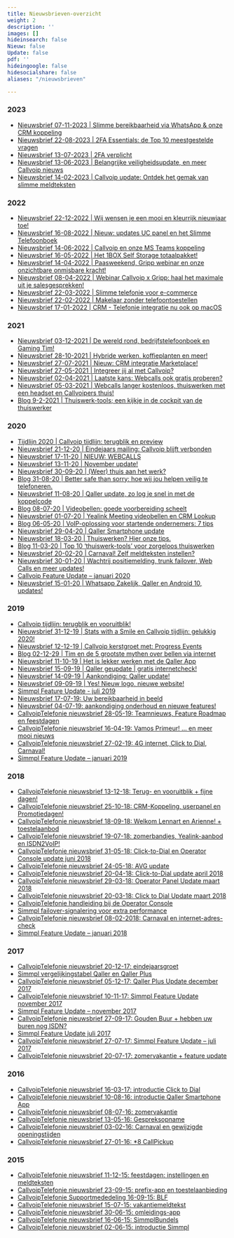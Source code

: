 ```yaml
---
title: Nieuwsbrieven-overzicht
weight: 2
description: ''
images: []
hideinsearch: false
Nieuw: false
Update: false
pdf: ''
hideingoogle: false
hidesocialshare: false
aliases: "/nieuwsbrieven"

---
```

<h3>2023</h3>
<ul>
<li><a href="https://sh1.sendinblue.com/3gbcx2qwy9xpfe.html?t=1699367822" target="_blank">Nieuwsbrief 07-11-2023 | Slimme bereikbaarheid via WhatsApp & onze CRM koppeling</a></li>
<li><a href="https://sh1.sendinblue.com/3gbcx2qwy9xpfe.html?t=1693213722" target="_blank">Nieuwsbrief 22-08-2023 | 2FA Essentials: de Top 10 meestgestelde vragen</a></li>
<li><a href="https://sh1.sendinblue.com/3gb09yqwy9xpfe.html?t=1690555953" target="_blank">Nieuwsbrief 13-07-2023 | 2FA verplicht</a></li>
<li><a href="https://sh1.sendinblue.com/3ganmuqwy9xpfe.html?t=1686908017" target="_blank">Nieuwsbrief 13-06-2023 | Belangrijke veiligheidsupdate, en meer Callvoip nieuws</a></li>
<li><a href="https://4hdx3.r.bh.d.sendibt3.com/mk/mr/0OppRFlVuMdFMkT8dA0OCJeiC1TBW8zq4VH6QKh11iyqbFGsdBuc7NIHQfwcNkYNWmi7ff4ljOS6b6IxPnUnHfFf0YNNe4nCMD8R_TuxQ1E-Gyy3133VD6eAm_YAlEOtwmi_aG2ZUg" target="_blank">Nieuwsbrief 14-02-2023 | Callvoip update: Ontdek het gemak van slimme meldteksten</a></li>
</ul>

<h3>2022</h3>
<ul>
<li><a href="https://4hdx3.r.bh.d.sendibt3.com/mk/mr/C1dzgK21CEoz-NWMOiPJLLVjK__f_NGricu9Ie_2i8CHYMmVZsQCVRFeh_w-H3aifGi4R420t_F4YqGrng9pmTrUcWlRMsmDAiD1XkN8mqezSOzCMFRrDG4r0SpjfcEC32dFUPz9jg" target="_blank">Nieuwsbrief 22-12-2022 | Wij wensen je een mooi en kleurrijk nieuwjaar toe!</a></li>
<li><a href="https://sh1.sendinblue.com/3g5e06qwy9xpfe.html?t=1660716980" target="_blank">Nieuwsbrief 16-08-2022 | Nieuw: updates UC panel en het Slimme Telefoonboek</a></li>
<li><a href="https://sh1.sendinblue.com/3g4sxo2wy9xpfe.html?t=1660130227" target="_blank">Nieuwsbrief 14-06-2022 | Callvoip en onze MS Teams koppeling</a></li>
<li><a href="https://sh1.sendinblue.com/3g4c2uqwy9xpfe.html?t=1653378593" target="_blank">Nieuwsbrief 16-05-2022 | Het 1BOX Self Storage totaalpakket!</a></li>
<li><a href="https://sh1.sendinblue.com/3g3v81ewy9xpfe.html?t=1650054320" target="_blank">Nieuwsbrief 14-04-2022 | Paasweekend, Gripp webinar en onze onzichtbare onmisbare kracht!</a></li>
<li><a href="https://sh1.sendinblue.com/3g3r0c2wy9xpfe.html?t=1649841800" target="_blank">Nieuwsbrief 08-04-2022 | Webinar Callvoip x Gripp: haal het maximale uit je salesgesprekken!</a></li>
<li><a href="https://sh1.sendinblue.com/3g3ed82wy9xpfe.html?t=1648210878" target="_blank">Nieuwsbrief 22-03-2022 | Slimme telefonie voor e-commerce</a></li>
<li><a href="https://sh1.sendinblue.com/3g2xieqwy9xpfe.html?t=1646130884" target="_blank">Nieuwsbrief 22-02-2022 | Makelaar zonder telefoontoestellen</a></li>
<li><a href="https://sh1.sendinblue.com/aoic1ewy9xpfe.html?t=1643887257" target="_blank">Nieuwsbrief 17-01-2022 | CRM - Telefonie integratie nu ook op macOS</a></li>
</ul>

<h3>2021</h3>

* <a href="https://sh1.sendinblue.com/vzrsk8qutt7e.html?t=1638950593" target="_blank">Nieuwsbrief 03-12-2021 | De wereld rond, bedrijfstelefoonboek en Gaming Tim!</a>
* <a href="https://sh1.sendinblue.com/vxnxw8qutt7e.html?t=1638950593" target="_blank">Nieuwsbrief 28-10-2021 | Hybride werken, koffieplanten en meer!</a>
* <a href="https://sh1.sendinblue.com/vuut08qutt7e.html?t=1627461358" target="_blank">Nieuwsbrief 27-07-2021 | Nieuw: CRM integratie Marketplace!</a>
* <a href="https://4hdx3.r.ag.d.sendibm3.com/mk/mr/8BCUyfvDl2gIjs7uxPPnLW4zg-517CAiyw77y_8nD21wwY3p2dBkn9vmS-cOtmnIgT1OuUHCum9J_3h1m5WXAmqn7LJ7L9KYf-QHGMr7NUUCqk0" target="_blank">Nieuwsbrief 27-05-2021 | Integreer jij al met Callvoip?</a>
* <a href="https://4hdx3.r.ag.d.sendibm3.com/mk/mr/McDAE8AXBd02nZ1Bzw2174a_iY5KEyLHHoB5iQEArR0UcRa19TughXjjMRi9h8JLU_K2-l-DhbkF-nqqATY_Pirz3Bs4ElEmrbFG-nK2Z4NiGxE" target="_blank">Nieuwsbrief 02-04-2021 | Laatste kans: Webcalls ook gratis proberen?</a>
* <a href="https://sh1.sendinblue.com/vntys8qutt7e.html?t=1614968160" target="_blank">Nieuwsbrief 05-03-2021 | Webcalls langer kostenloos, thuiswerken met een headset en Callvoipers thuis!</a>
* <a href="https://www.callvoip.nl/nieuws/thuiswerktools-blog/" target="_blank">Blog 9-2-2021 | Thuiswerk-tools; een kijkje in de cockpit van de thuiswerker</a>

<h3>2020</h3>

* <a href="https://www.callvoip.nl/tijdlijn/" target="_blank">Tijdlijn 2020 | Callvoip tijdlijn: terugblik en preview</a>
* <a href="https://sh1.sendinblue.com/vmfec8qutt7e.html?t=1608561995" target="_blank">Nieuwsbrief 21-12-20 | Eindejaars mailing: Callvoip blijft verbonden</a>
* <a href="https://sh1.sendinblue.com/vdnck8qutt7e.html?t=1605624086" target="_blank">Nieuwsbrief 17-11-20 | NIEUW: WEBCALLS</a>
* <a href="https://sh1.sendinblue.com/vfek48qutt7e.html?t=1605249198" target="_blank">Nieuwsbrief 13-11-20 | November update!</a>
* <a href="https://sh1.sendinblue.com/vau7o8qutt7e.html?t=1601536801" target="_blank">Nieuwsbrief 30-09-20 | (Weer) thuis aan het werk?</a>
* <a href="https://www.callvoip.nl/blog-veiligheid/" target="_blank">Blog 31-08-20 | Better safe than sorry: hoe wij jou helpen veilig te telefoneren.</a>
* <a href="https://sh1.sendinblue.com/v9sac8qutt7e.html?t=1597249697" target="_blank">Nieuwsbrief 11-08-20 | Qaller update, zo log je snel in met de koppelcode</a>
* <a href="https://www.callvoip.nl/yealinkmeeting-blog/" target="_blank">Blog 08-07-20 | Videobellen: goede voorbereiding scheelt</a>
* <a href="https://sh1.sendinblue.com/aek582wy9xpne.html?t=1593616830" target="_blank">Nieuwsbrief 01-07-20 | Yealink Meeting videobellen en CRM Lookup </a>
* <a href="https://www.callvoip.nl/nieuws/voip-oplossing-voor-startende-ondernemers-7-tips/" target="_blank">Blog 06-05-20 | VoIP-oplossing voor startende ondernemers: 7 tips</a>
* <a href="https://sh1.sendinblue.com/v69v88qutt7e.html?t=1593623949" target="_blank">Nieuwsbrief 29-04-20 | Qaller Smartphone update</a>
* <a href="http://sh1.sendinblue.com/v3gqc8qutt7e.html?t=1584628085" target="_blank">Nieuwsbrief 18-03-20 | Thuiswerken? Hier onze tips. </a>
* <a href="https://www.callvoip.nl/nieuws/top-10-thuiswerk-tools-voor-zorgeloos-thuiswerken/" target="_blank">Blog 11-03-20 | Top 10 ‘thuiswerk-tools’ voor zorgeloos thuiswerken</a>
* <a href="http://sh1.sendinblue.com/2met08qutt7e.html?t=1582268275" target="_blank">Nieuwsbrief 20-02-20 | Carnaval! Zelf meldteksten instellen? </a>
* <a href="http://files.callvoip.nl/nieuwsbrieven/1.html" target="_blank">Nieuwsbrief 30-01-20 | Wachtrij positiemelding, trunk failover, Web Calls en meer updates!</a>
* <a href="https://files.callvoip.nl/downloads/Callvoip_Feature-Update-jan-2020.pdf" target="_blank">Callvoip Feature Update – januari 2020</a>
* <a href="http://files.callvoip.nl/nieuwsbrieven/2.html" target="_blank">Nieuwsbrief 15-01-20 | Whatsapp Zakelijk, Qaller en Android 10, updates!</a>

<h3>2019</h3>

* <a href="https://www.callvoip.nl/tijdlijn" target="_blank">Callvoip tijdlijn: terugblik en vooruitblik!</a>
* <a href="http://files.callvoip.nl/nieuwsbrieven/3.html" target="_blank">Nieuwsbrief 31-12-19 | Stats with a Smile en Callvoip tijdlijn: gelukkig 2020!</a>
* <a href="http://files.callvoip.nl/nieuwsbrieven/4.html" target="_blank">Nieuwsbrief 12-12-19 | Callvoip kerstgroet met: Progress Events</a>
* <a href="https://www.callvoip.nl/5-mythen-over-voip/" target="_blank">Blog 02-12-29 | Tim en de 5 grootste mythen over bellen via internet</a><br>
* <a href="http://files.callvoip.nl/nieuwsbrieven/5.html" target="_blank">Nieuwsbrief 11-10-19 | Het is lekker werken met de Qaller App</a>
* <a href="http://files.callvoip.nl/nieuwsbrieven/6.html" target="_blank">Nieuwsbrief 15-09-19 | Qaller geupdate | gratis internetcheck!</a>
* <a href="http://files.callvoip.nl/nieuwsbrieven/7.html" target="_blank">Nieuwsbrief 14-09-19 | Aankondiging: Qaller update!</a>
* <a href="http://files.callvoip.nl/nieuwsbrieven/8.html" target="_blank">Nieuwsbrief 09-09-19 | Yes! Nieuw logo, nieuwe website!</a>
* <a href="https://www.simmpl.nl/downloads/Simmpl_feature-update_juli-2019.pdf" target="_blank">Simmpl Feature Update - juli 2019</a>
* <a href="http://files.callvoip.nl/nieuwsbrieven/9.html" target="_blank">Nieuwsbrief 17-07-19: Uw bereikbaarheid in beeld</a>
* <a href="http://files.callvoip.nl/nieuwsbrieven/10.html" target="_blank">Nieuwsbrief 04-07-19: aankondiging onderhoud en nieuwe features!</a>
* <a href="http://files.callvoip.nl/nieuwsbrieven/11.html" target="_blank">CallvoipTelefonie nieuwsbrief 28-05-19: Teamnieuws, Feature Roadmap en feestdagen</a>
* <a href="http://files.callvoip.nl/nieuwsbrieven/12.html" target="_blank">CallvoipTelefonie nieuwsbrief 16-04-19: Vamos Primeur! … en meer mooi nieuws</a>
* <a href="http://files.callvoip.nl/nieuwsbrieven/13.html" target="_blank">CallvoipTelefonie nieuwsbrief 27-02-19: 4G internet, Click to Dial, Carnaval!</a>
* <a href="https://www.simmpl.nl/downloads/Simmpl_feature-update_januari_2019.pdf" target="_blank">Simmpl Feature Update – januari 2019</a>

<h3>2018</h3>

* <a href="http://files.callvoip.nl/nieuwsbrieven/14.html" target="_blank">CallvoipTelefonie nieuwsbrief 13-12-18: Terug- en vooruitblik + fijne dagen!</a>
* <a href="http://files.callvoip.nl/nieuwsbrieven/15.html" target="_blank">CallvoipTelefonie nieuwsbrief 25-10-18: CRM-Koppeling, userpanel en Promotiedagen!</a>
* <a href="http://files.callvoip.nl/nieuwsbrieven/16.html" target="_blank">CallvoipTelefonie nieuwsbrief 18-09-18: Welkom Lennart en Arienne! + toestelaanbod</a>
* <a href="http://files.callvoip.nl/nieuwsbrieven/17.html" target="_blank">CallvoipTelefonie nieuwsbrief 19-07-18: zomerbandjes, Yealink-aanbod en ISDN2VoIP!</a>
* <a href="http://files.callvoip.nl/nieuwsbrieven/18.html" target="_blank">CallvoipTelefonie nieuwsbrief 31-05-18: Click-to-Dial en Operator Console update juni 2018</a>
* <a href="http://files.callvoip.nl/nieuwsbrieven/19.html" target="_blank">CallvoipTelefonie nieuwsbrief 24-05-18: AVG update</a>
* <a href="http://files.callvoip.nl/nieuwsbrieven/20.html" target="_blank">CallvoipTelefonie nieuwsbrief 20-04-18: Click-to-Dial update april 2018</a>
* <a href="http://files.callvoip.nl/nieuwsbrieven/21.html" target="_blank">CallvoipTelefonie nieuwsbrief 29-03-18: Operator Panel Update maart 2018</a>
* <a href="http://files.callvoip.nl/nieuwsbrieven/22.html" target="_blank">CallvoipTelefonie nieuwsbrief 20-03-18: Click to Dial Update maart 2018</a>
* <a href="https://www.simmpl.nl/downloads/Simmpl_handleiding_Operator-Console.pdf" target="_blank">CallvoipTelefonie handleiding bij de Operator Console</a>
* <a href="https://www.simmpl.nl/downloads/Simmpl_feature-update_mrt_2018_registratie-alert.pdf" target="_blank">Simmpl failover-signalering voor extra performance</a>
* <a href="http://files.callvoip.nl/nieuwsbrieven/23.html" target="_blank">CallvoipTelefonie nieuwsbrief 08-02-2018: Carnaval en internet-adres-check</a>
* <a href="https://www.simmpl.nl/downloads/Simmpl_feature-update_jan_2018.pdf" target="_blank">Simmpl Feature Update – januari 2018</a>

<h3>2017</h3>

* <a href="http://files.callvoip.nl/nieuwsbrieven/24.html" target="_blank">CallvoipTelefonie nieuwsbrief 20-12-17: eindejaarsgroet</a>
* <a href="https://simmpl.nl/downloads/Simmpl_prijs-functie-tabel_Qaller.pdf" target="_blank">Simmpl vergelijkingstabel Qaller en Qaller Plus</a>
* <a href="http://files.callvoip.nl/nieuwsbrieven/25.html" target="_blank">CallvoipTelefonie nieuwsbrief 05-12-17: Qaller Plus Update december 2017</a>
* <a href="http://files.callvoip.nl/nieuwsbrieven/26.html" target="_blank">CallvoipTelefonie nieuwsbrief 10-11-17: Simmpl Feature Update november 2017</a>
* <a href="https://www.simmpl.nl/downloads/Simmpl_feature-update_nov_2017.pdf" target="_blank">Simmpl Feature Update – november 2017</a>
* <a href="http://files.callvoip.nl/nieuwsbrieven/27.html" target="_blank">CallvoipTelefonie nieuwsbrief 27-09-17: Gouden Buur + hebben uw buren nog ISDN?</a>
* <a href="https://www.simmpl.nl/downloads/Simmpl_feature-update_juli_2017.pdf" target="_blank">Simmpl Feature Update juli 2017</a>
* <a href="http://files.callvoip.nl/nieuwsbrieven/28.html" target="_blank">CallvoipTelefonie nieuwsbrief 27-07-17: Simmpl Feature Update – juli 2017</a>
* <a href="http://files.callvoip.nl/nieuwsbrieven/29.html" target="_blank">CallvoipTelefonie nieuwsbrief 20-07-17: zomervakantie + feature update</a>

<h3>2016</h3>

* <a href="http://files.callvoip.nl/nieuwsbrieven/30.html" target="_blank">CallvoipTelefonie nieuwsbrief 16-03-17: introductie Click to Dial</a>
* <a href="http://files.callvoip.nl/nieuwsbrieven/31.html" target="_blank">CallvoipTelefonie nieuwsbrief 10-08-16: introductie Qaller Smartphone App</a>
* <a href="http://files.callvoip.nl/nieuwsbrieven/32.html" target="_blank">CallvoipTelefonie nieuwsbrief 08-07-16: zomervakantie</a>
* <a href="http://files.callvoip.nl/nieuwsbrieven/33.html" target="_blank">CallvoipTelefonie nieuwsbrief 13-05-16: Gespreksopname</a>
* <a href="http://files.callvoip.nl/nieuwsbrieven/34.html" target="_blank">CallvoipTelefonie nieuwsbrief 03-02-16: Carnaval en gewijzigde openingstijden</a>
* <a href="http://files.callvoip.nl/nieuwsbrieven/35.html" target="_blank">CallvoipTelefonie nieuwsbrief 27-01-16: *8 CallPickup</a>

<h3>2015</h3>

* <a href="http://files.callvoip.nl/nieuwsbrieven/36.html" target="_blank">CallvoipTelefonie nieuwsbrief 11-12-15: feestdagen: instellingen en meldteksten</a>
* <a href="http://files.callvoip.nl/nieuwsbrieven/37.html" target="_blank">CallvoipTelefonie nieuwsbrief 23-09-15: prefix-app en toestelaanbieding</a>
* <a href="http://files.callvoip.nl/nieuwsbrieven/38.html" target="_blank">CallvoipTelefonie Supportmededeling 16-09-15: BLF</a>
* <a href="http://files.callvoip.nl/nieuwsbrieven/39.html" target="_blank">CallvoipTelefonie nieuwsbrief 15-07-15: vakantiemeldtekst</a>
* <a href="http://files.callvoip.nl/nieuwsbrieven/40.html" target="_blank">CallvoipTelefonie nieuwsbrief 30-06-15: omleidings-app</a>
* <a href="http://files.callvoip.nl/nieuwsbrieven/41.html" target="_blank">CallvoipTelefonie nieuwsbrief 16-06-15: SimmplBundels</a>
* <a href="http://files.callvoip.nl/nieuwsbrieven/42.html" target="_blank">CallvoipTelefonie nieuwsbrief 02-06-15: introductie Simmpl</a>
